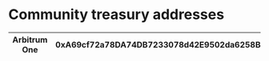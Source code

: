 # Community treasury addresses

| Arbitrum One | 0xA69cf72a78DA74DB7233078d42E9502da6258BD1 |
|----|-----|

